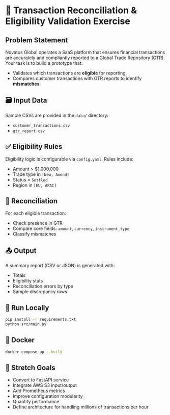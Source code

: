 # 🧪 Transaction Reconciliation & Eligibility Validation Exercise

## Problem Statement

Novatus Global operates a SaaS platform that ensures financial transactions are accurately and compliantly reported to a Global Trade Repository (GTR). Your task is to build a prototype that:

- Validates which transactions are **eligible** for reporting.
- Compares customer transactions with GTR reports to identify **mismatches**.

## 🗃️ Input Data

Sample CSVs are provided in the `data/` directory:

- `customer_transactions.csv`
- `gtr_report.csv`

## ✅ Eligibility Rules

Eligibility logic is configurable via `config.yaml`. Rules include:

- Amount > $1,000,000
- Trade type in `[New, Amend]`
- Status = `Settled`
- Region in `[EU, APAC]`

## 🔄 Reconciliation

For each eligible transaction:
- Check presence in GTR
- Compare core fields: `amount`, `currency`, `instrument_type`
- Classify mismatches

## 📤 Output

A summary report (CSV or JSON) is generated with:
- Totals
- Eligibility stats
- Reconciliation errors by type
- Sample discrepancy rows

## 🧪 Run Locally

```bash
pip install -r requirements.txt
python src/main.py
```

## 🐳 Docker

```bash
docker-compose up --build
```

## 🚀 Stretch Goals

- Convert to FastAPI service
- Integrate AWS S3 input/output
- Add Prometheus metrics
- Improve configuration modularity
- Quantify performance
- Define architecture for handling millions of transactions per hour
